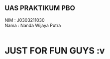 ## UAS PRAKTIKUM PBO
NIM : J0303211030</br>
Nama : Nanda Wijaya Putra</br>
<br><h1>JUST FOR FUN GUYS :v</h1></br>